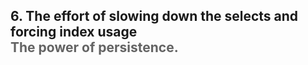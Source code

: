 <h2>6. The effort of slowing down the selects and forcing index usage <br/> <span style="color:rgb(99,99,99)">The power of persistence.</span></h2>